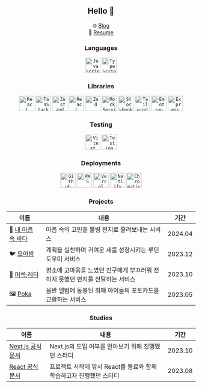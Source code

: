 <div align="center">
  
## Hello 👋
🌐 [Blog](https://bbearcookie.vercel.app/)  
📄 [Resume](https://bbearcookie.notion.site/25c9764bd8e24a32893425f761132b8b)  

### Languages
<code><img width=40 height=40 src="https://noticon-static.tammolo.com/dgggcrkxq/image/upload/v1567008394/noticon/ohybolu4ensol1gzqas1.png" alt="JavaScript" /></code>
<code><img width=40 height=40 src="https://noticon-static.tammolo.com/dgggcrkxq/image/upload/v1566913457/noticon/eh4d0dnic4n1neth3fui.png" alt="TypeScript" /></code>

### Libraries
<code><img width=40 height=40 src="https://noticon-static.tammolo.com/dgggcrkxq/image/upload/v1566557331/noticon/d5hqar2idkoefh6fjtpu.png" alt="React" /></code>
<code><img width=40 height=40 src="https://noticon-static.tammolo.com/dgggcrkxq/image/upload/v1669720599/noticon/xg13hlex6bu8mu182b5y.png" alt="TanStack Query" /></code>
<code><img width=40 height=40 src="https://noticon-static.tammolo.com/dgggcrkxq/image/upload/v1675253316/noticon/gg2mfsvpu2aje4f8rpuc.png" alt="Zustand" /></code>
<code><img width=40 height=40 src="https://noticon-static.tammolo.com/dgggcrkxq/image/upload/v1662081686/noticon/yjgxl9a4w3hnt4fpejlq.png" alt="React Hook Form" /></code>
<code><img width=40 height=40 src="https://noticon-static.tammolo.com/dgggcrkxq/image/upload/v1709647040/noticon/mz3pe5jou27e5qgenlqu.png" alt="Zod" /></code>
<code><img width=40 height=40 src="https://noticon-static.tammolo.com/dgggcrkxq/image/upload/v1709647158/noticon/ex4f09r5x4vy9cwbavah.png" alt="Mock Service Worker" /></code>
<code><img width=40 height=40 src="https://noticon-static.tammolo.com/dgggcrkxq/image/upload/v1566952480/noticon/fyec5eye4l6hyxlpfxze.png" alt="Storybook" /></code>
<code><img width=40 height=40 src="https://noticon-static.tammolo.com/dgggcrkxq/image/upload/v1657314490/noticon/ur8spzfcq4acw7ijp68v.png" alt="Tailwind" /></code>
<code><img width=40 height=40 src="https://noticon-static.tammolo.com/dgggcrkxq/image/upload/v1606640723/noticon/ahdafbo604qrqaw3tcbf.png" alt="Emotion" /></code>
<code><img width=40 height=40 src="https://noticon-static.tammolo.com/dgggcrkxq/image/upload/v1597622806/noticon/avedhz3pvaij65k3ztar.png" alt="Express" /></code>

### Testing
<code><img width=40 height=40 src="https://noticon-static.tammolo.com/dgggcrkxq/image/upload/v1709647522/noticon/kfmeoyjcbojqvygedafr.png" alt="Vitest" /></code>
<code><img width=40 height=40 src="https://noticon-static.tammolo.com/dgggcrkxq/image/upload/v1709647538/noticon/rn9m2lywvacd6ihc2hlo.png" alt="Testing Library" /></code>

### Deployments
<code><img width=40 height=40 src="https://noticon-static.tammolo.com/dgggcrkxq/image/upload/v1673248072/noticon/uj1sljza7nnsj0lpilwk.png" alt="Github Actions" /></code>
<code><img width=40 height=40 src="https://noticon-static.tammolo.com/dgggcrkxq/image/upload/v1566777755/noticon/yfmwxv8nhnr5aqaxhxpg.png" alt="AWS" /></code>
<code><img width=40 height=40 src="https://noticon-static.tammolo.com/dgggcrkxq/image/upload/v1679312641/noticon/rx8rni4npifrbo9ckxmt.png" alt="Vercel" /></code>
<code><img width=40 height=40 src="https://noticon-static.tammolo.com/dgggcrkxq/image/upload/v1566914346/noticon/eaj5maxvh8jwaviozt5p.png" alt="Netlify" /></code>
<code><img width=40 height=40 src="https://noticon-static.tammolo.com/dgggcrkxq/image/upload/v1697414265/noticon/ore3jkmidxz29vw06l77.png" alt="Chromatic" /></code>

### Projects
<table align="center">
  <thead>
    <tr>
      <th>이름</td>
      <th>내용</td>
      <th>기간</td>
    </tr>
  </thead>
  <tbody>
    <tr>
      <td>🌊 <a href="https://github.com/dnd-side-project/dnd-10th-4-frontend">내 마음 속 바다</a></td>
      <td>마음 속의 고민을 물병 편지로 흘려보내는 서비스</td>
      <td>2024.04</td>
    </tr>
    <tr>
      <td>🐦 <a href="https://github.com/team-moabam/moabam-FE">모아밤</a></td>
      <td>계획을 실천하며 귀여운 새를 성장시키는 루틴 도우미 서비스</td>
      <td>2023.12</td>
    </tr>
    <tr>
      <td>📮 <a href="https://github.com/prgrms-fe-devcourse/FEDC4_MUSSEUK_LETTER_Donggeun">머쓱;레터</a></td>
      <td>평소에 고마움을 느꼈던 친구에게 부끄러워 전하지 못했던 편지를 전달하는 서비스</td>
      <td>2023.10</td>
    </tr>
    <tr>
      <td>🖼️ <a href="https://github.com/bbearcookie/poka">Poka</a></td>
      <td>음반 앨범에 동봉된 최애 아이돌의 포토카드를 교환하는 서비스</td>
      <td>2023.05</td>
    </tr>
  </tbody>
</table>


### Studies

<table align="center">
  <thead>
    <tr>
      <th>이름</td>
      <th>내용</td>
      <th>기간</td>
    </tr>
  </thead>
  <tbody>
    <tr>
      <td><a href="https://github.com/prgrms-web-devcourse/FEDC4-Next-Document-Study">Next.js 공식 문서</a></td>
      <td>Next.js의 도입 여부를 알아보기 위해 진행했던 스터디</td>
      <td>2023.10</td>
    </tr>
    <tr>
      <td><a href="https://github.com/prgrms-web-devcourse/FEDC4-React-Document-Study">React 공식 문서</a></td>
      <td>프로젝트 시작에 앞서 React를 동료와 함께 학습하고자 진행했던 스터디</td>
      <td>2023.08</td>
    </tr>
  </tbody>
</table>

</div>

<!--
**bbearcookie/bbearcookie** is a ✨ _special_ ✨ repository because its `README.md` (this file) appears on your GitHub profile.

Here are some ideas to get you started:

- 🔭 I’m currently working on ...
- 🌱 I’m currently learning ...
- 👯 I’m looking to collaborate on ...
- 🤔 I’m looking for help with ...
- 💬 Ask me about ...
- 📫 How to reach me: ...
- 😄 Pronouns: ...
- ⚡ Fun fact: ...
-->

